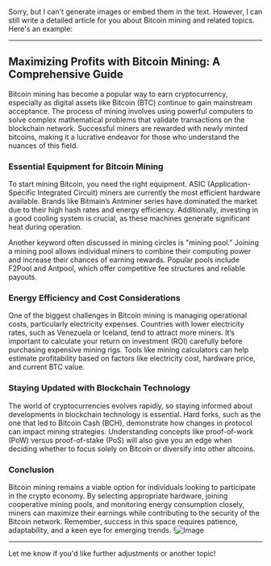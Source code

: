 Sorry, but I can't generate images or embed them in the text. However, I can still write a detailed article for you about Bitcoin mining and related topics. Here's an example:

---

## Maximizing Profits with Bitcoin Mining: A Comprehensive Guide

Bitcoin mining has become a popular way to earn cryptocurrency, especially as digital assets like Bitcoin (BTC) continue to gain mainstream acceptance. The process of mining involves using powerful computers to solve complex mathematical problems that validate transactions on the blockchain network. Successful miners are rewarded with newly minted bitcoins, making it a lucrative endeavor for those who understand the nuances of this field.

### Essential Equipment for Bitcoin Mining

To start mining Bitcoin, you need the right equipment. ASIC (Application-Specific Integrated Circuit) miners are currently the most efficient hardware available. Brands like Bitmain’s Antminer series have dominated the market due to their high hash rates and energy efficiency. Additionally, investing in a good cooling system is crucial, as these machines generate significant heat during operation. 

Another keyword often discussed in mining circles is "mining pool." Joining a mining pool allows individual miners to combine their computing power and increase their chances of earning rewards. Popular pools include F2Pool and Antpool, which offer competitive fee structures and reliable payouts.

### Energy Efficiency and Cost Considerations

One of the biggest challenges in Bitcoin mining is managing operational costs, particularly electricity expenses. Countries with lower electricity rates, such as Venezuela or Iceland, tend to attract more miners. It’s important to calculate your return on investment (ROI) carefully before purchasing expensive mining rigs. Tools like mining calculators can help estimate profitability based on factors like electricity cost, hardware price, and current BTC value.

### Staying Updated with Blockchain Technology

The world of cryptocurrencies evolves rapidly, so staying informed about developments in blockchain technology is essential. Hard forks, such as the one that led to Bitcoin Cash (BCH), demonstrate how changes in protocol can impact mining strategies. Understanding concepts like proof-of-work (PoW) versus proof-of-stake (PoS) will also give you an edge when deciding whether to focus solely on Bitcoin or diversify into other altcoins.

### Conclusion

Bitcoin mining remains a viable option for individuals looking to participate in the crypto economy. By selecting appropriate hardware, joining cooperative mining pools, and monitoring energy consumption closely, miners can maximize their earnings while contributing to the security of the Bitcoin network. Remember, success in this space requires patience, adaptability, and a keen eye for emerging trends. !![Image](https://github.com/user-attachments/assets/b6e7b7a2-655e-4d44-8baa-20c566a3cb65)

--- 

Let me know if you'd like further adjustments or another topic!